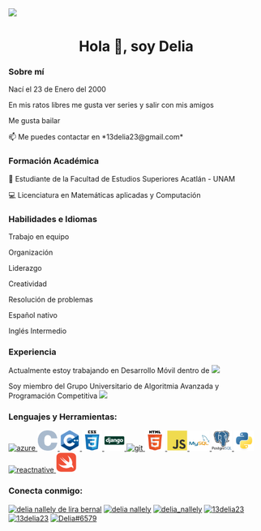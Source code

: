 <img src = "https://scontent.fmex24-1.fna.fbcdn.net/v/t1.0-9/165294445_1383719242027270_6331184735117026204_o.jpg?_nc_cat=100&ccb=1-3&_nc_sid=730e14&_nc_ohc=7IcYJ03h8BEAX8TyPWe&_nc_ht=scontent.fmex24-1.fna&oh=6f0d3f5b9d81af8c391b799b2b24d816&oe=60823987">
<!--
**Delia13-23/Delia13-23** is a ✨ _special_ ✨ repository because its `README.md` (this file) appears on your GitHub profile.-->

<h1 align="center">
  Hola 👋, soy Delia
</h1>
<h3> Sobre mí</h3>
<p>Nací el 23 de Enero del 2000</p>
<p>En mis ratos libres me gusta ver series y salir con mis amigos</p>
<p>Me gusta bailar</p>
<p> 📫 Me puedes contactar en *13delia23@gmail.com*</p>

<h3>Formación Académica</h3>
<p>🏫 Estudiante de la Facultad de Estudios Superiores Acatlán - UNAM</p>
<p>💻 Licenciatura en Matemáticas aplicadas y Computación</p>
<h3>Habilidades e Idiomas</h3>
<p> Trabajo en equipo</p>
<p> Organización</p>
<p> Liderazgo</p>
<p> Creatividad</p>
<p> Resolución de problemas</p>
<p>
<p> Español nativo</p>
<p> Inglés Intermedio</p>
</p>

<h3>Experiencia</h3>
<p> 
  Actualmente estoy trabajando en Desarrollo Móvil dentro de <a https://hackademy.lat/><img src = "https://media-exp1.licdn.com/dms/image/C4E0BAQEN3YNH3GzU6g/company-logo_200_200/0/1542586187086?e=2159024400&v=beta&t=JKCcSVA_GMYmAlF2cRvbVuoQ4S_48wOKQhgXk85Laeo" widt="10px" height="10px" >
</p>
<p> 
  Soy miembro del Grupo Universitario de Algoritmia Avanzada y Programación Competitiva <a https://www.facebook.com/programacioncompetitiva><img src ="https://scontent.fmex24-1.fna.fbcdn.net/v/t31.0-8/195117_189094961134879_1209425_o.jpg?_nc_cat=101&ccb=1-3&_nc_sid=09cbfe&_nc_ohc=HztHLr0U-B8AX-njfCM&_nc_oc=AQknOxL9FdX-G0h0k6_84DVedclgOLbhud-ZSMgxJlEPslplaJ13B1PaBpqrEn2JijvR4LUGeDy5HtvfQOORYhPO&_nc_ht=scontent.fmex24-1.fna&oh=42f09739896e01da2262e0ee28355266&oe=6084A5EC" widt="10px" height="10px" >
</p>

<h3 align="left">Lenguajes y Herramientas:</h3>
<p align="left"> <a href="https://azure.microsoft.com/en-in/" target="_blank"> <img src="https://www.vectorlogo.zone/logos/microsoft_azure/microsoft_azure-icon.svg" alt="azure" width="40" height="40"/> </a> <a href="https://www.cprogramming.com/" target="_blank"> <img src="https://raw.githubusercontent.com/devicons/devicon/master/icons/c/c-original.svg" alt="c" width="40" height="40"/> </a> <a href="https://www.w3schools.com/cpp/" target="_blank"> <img src="https://raw.githubusercontent.com/devicons/devicon/master/icons/cplusplus/cplusplus-original.svg" alt="cplusplus" width="40" height="40"/> </a> <a href="https://www.w3schools.com/css/" target="_blank"> <img src="https://raw.githubusercontent.com/devicons/devicon/master/icons/css3/css3-original-wordmark.svg" alt="css3" width="40" height="40"/> </a> <a href="https://www.djangoproject.com/" target="_blank"> <img src="https://raw.githubusercontent.com/devicons/devicon/master/icons/django/django-original.svg" alt="django" width="40" height="40"/> </a> <a href="https://git-scm.com/" target="_blank"> <img src="https://www.vectorlogo.zone/logos/git-scm/git-scm-icon.svg" alt="git" width="40" height="40"/> </a> <a href="https://www.w3.org/html/" target="_blank"> <img src="https://raw.githubusercontent.com/devicons/devicon/master/icons/html5/html5-original-wordmark.svg" alt="html5" width="40" height="40"/> </a> <a href="https://developer.mozilla.org/en-US/docs/Web/JavaScript" target="_blank"> <img src="https://raw.githubusercontent.com/devicons/devicon/master/icons/javascript/javascript-original.svg" alt="javascript" width="40" height="40"/> </a> <a href="https://www.mysql.com/" target="_blank"> <img src="https://raw.githubusercontent.com/devicons/devicon/master/icons/mysql/mysql-original-wordmark.svg" alt="mysql" width="40" height="40"/> </a> <a href="https://www.postgresql.org" target="_blank"> <img src="https://raw.githubusercontent.com/devicons/devicon/master/icons/postgresql/postgresql-original-wordmark.svg" alt="postgresql" width="40" height="40"/> </a> <a href="https://www.python.org" target="_blank"> <img src="https://raw.githubusercontent.com/devicons/devicon/master/icons/python/python-original.svg" alt="python" width="40" height="40"/> </a> <a href="https://reactnative.dev/" target="_blank"> <img src="https://reactnative.dev/img/header_logo.svg" alt="reactnative" width="40" height="40"/> </a> <a href="https://developer.apple.com/swift/" target="_blank"> <img src="https://raw.githubusercontent.com/devicons/devicon/master/icons/swift/swift-original.svg" alt="swift" width="40" height="40"/> </a> </p>

<h3 align="left">Conecta conmigo:</h3>
<p align="left">
<a href="https://twitter.com/nallely_delia" target="blank"}<img align="center" src="https://cdn.jsdelivr.net/npm/simple-icons@3.0.1/icons/twitter.svg" alt="nallely_delia" height="30" width="40" /></a>
<a href="https://linkedin.com/in/delia nallely de lira bernal" target="blank"><img align="center" src="https://cdn.jsdelivr.net/npm/simple-icons@3.0.1/icons/linkedin.svg" alt="delia nallely de lira bernal" height="30" width="40" /></a>
<a href="https://fb.com/delia nallely" target="blank"><img align="center" src="https://cdn.jsdelivr.net/npm/simple-icons@3.0.1/icons/facebook.svg" alt="delia nallely" height="30" width="40" /></a>
<a href="https://instagram.com/delia_nallely" target="blank"><img align="center" src="https://cdn.jsdelivr.net/npm/simple-icons@3.0.1/icons/instagram.svg" alt="delia_nallely" height="30" width="40" /></a>
<a href="https://www.hackerrank.com/13delia23" target="blank"><img align="center" src="https://cdn.jsdelivr.net/npm/simple-icons@3.0.1/icons/hackerrank.svg" alt="13delia23" height="30" width="40" /></a>
<a href="https://codeforces.com/profile/13delia23" target="blank"><img align="center" src="https://cdn.jsdelivr.net/npm/simple-icons@3.0.1/icons/codeforces.svg" alt="13delia23" height="30" width="40" /></a>
<a href="https://discord.gg/Delia#6579" target="blank"><img align="center" src="https://cdn.jsdelivr.net/npm/simple-icons@3.0.1/icons/discord.svg" alt="Delia#6579" height="30" width="40" /></a>
</p>


